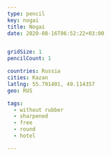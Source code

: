 ```yaml
---
type: pencil
key: nogai
title: Nogai
date: 2020-08-16T06:52:22+03:00


gridSize: 1
pencilCount: 1

countries: Russia
cities: Kazan
latlng: 55.791401, 49.114357
geo: RUS

tags:
  - without rubber
  - sharpened
  - free
  - round
  - hotel

---
```


